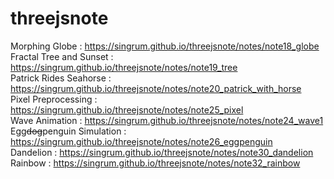 # threejsnote  
Morphing Globe : https://singrum.github.io/threejsnote/notes/note18_globe  
Fractal Tree and Sunset : https://singrum.github.io/threejsnote/notes/note19_tree  
Patrick Rides Seahorse : https://singrum.github.io/threejsnote/notes/note20_patrick_with_horse  
Pixel Preprocessing : https://singrum.github.io/threejsnote/notes/note25_pixel  
Wave Animation : https://singrum.github.io/threejsnote/notes/note24_wave1  
Egg~~dog~~penguin Simulation : https://singrum.github.io/threejsnote/notes/note26_eggpenguin  
Dandelion : https://singrum.github.io/threejsnote/notes/note30_dandelion  
Rainbow : https://singrum.github.io/threejsnote/notes/note32_rainbow
